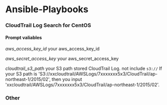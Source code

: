 Ansible-Playbooks
===================

### CloudTrail Log Search for CentOS

#### Prompt valiables

*aws_access_key_id*
your aws_access_key_id

*aws_secret_access_key*
your aws_secret_access_key

*cloudtrail_s3_path*
your S3 path stored CloudTrail Log.
not include `s3://`
If your S3 path is 'S3://xxcloudtrail/AWSLogs/7xxxxxxx5x3/CloudTrail/ap-northeast-1/2015/02',
then you input 'xxcloudtrail/AWSLogs/7xxxxxxx5x3/CloudTrail/ap-northeast-1/2015/02'.


### Other
